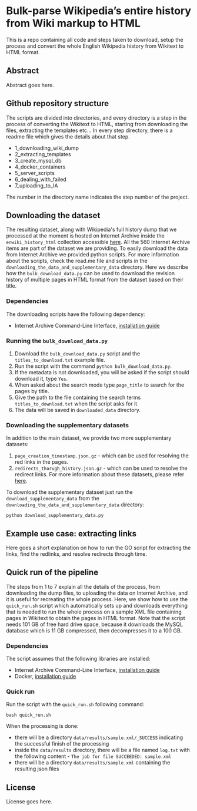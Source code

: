 # Bulk-parse Wikipedia’s entire history from Wiki markup to HTML

This is a repo containing all code and steps taken to download, setup the process and convert the whole English Wikipedia history from Wikitext to HTML format.


## Abstract
Abstract goes here.


## Github repository structure
The scripts are divided into directories, and every directory is a step in the process of converting the Wikitext to HTML, starting from downloading the files, extracting the templates etc… In every step directory, there is a readme file which gives the details about that step.

* 1_downloading_wiki_dump
* 2_extracting_templates
* 3_create_mysql_db
* 4_docker_containers
* 5_server_scripts
* 6_dealing_with_failed
* 7_uploading_to_IA

The number in the directory name indicates the step number of the project.


## Downloading the dataset
The resulting dataset, along with Wikipedia's full history dump that we processed at the moment is hosted on Internet Archive inside the `enwiki_history_html` collection accessible [here](https://archive.org/details/enwiki_history_html). All the 560 Internet Archive items are part of the dataset we are providing. To easily download the data from Internet Archive we provided python scripts. For more information about the scripts, check the read.me file and scripts in the `downloading_the_data_and_supplementary_data` directory. Here we describe how the `bulk_download_data.py` can be used to download the revision history of multiple pages in HTML format from the dataset based on their title.

### Dependencies
The downloading scripts have the following dependency:
* Internet Archive Command-Line Interface, [installation guide]( https://archive.org/services/docs/api/internetarchive/installation.html)

### Running the `bulk_download_data.py`
1. Download the `bulk_download_data.py` script and the `titles_to_download.txt` example file.
2. Run the script with the command `python bulk_download_data.py`.
3. If the metadata is not downloaded, you will be asked if the script should download it, type `Yes`.
4. When asked about the search mode type `page_title` to search for the pages by title.
5. Give the path to the file containing the search terms `titles_to_download.txt` when the script asks for it.
6. The data will be saved in `downloaded_data` directory.

### Downloading the supplementary datasets
In addition to the main dataset, we provide two more supplementary datasets:
1. `page_creation_timestamp.json.gz` - which can be used for resolving the red links in the pages.
2. `redirects_thorugh_history.json.gz` - which can be used to resolve the redirect links.
For more information about these datasets, please refer [here](https://github.com/epfl-dlab/enwiki_history_to_html/tree/master/downloading_the_data_and_supplementary_data#supplementary-data-format).

To download the supplementary dataset just run the `download_supplementary_data` from the `downloading_the_data_and_supplementary_data` directory:

`python download_supplementary_data.py`

## Example use case: extracting links
Here goes a short explanation on how to run the GO script for extracting the links, find the redlinks, and resolve redirects through time.


## Quick run of the pipeline
The steps from 1 to 7 explain all the details of the process, from downloading the dump files, to uploading the data on Internet Archive, and it is useful for recreating the whole process.
Here, we show how to use the `quick_run.sh` script which automatically sets up and downloads everything that is needed to run the whole process on a sample XML file containing pages in Wikitext to obtain the pages in HTML format. Note that the script needs 101 GB of free hard drive space, because it downloads the MySQL database which is 11 GB compressed, then decompresses it to a 100 GB.

### Dependencies
The script assumes that the following libraries are installed:
* Internet Archive Command-Line Interface, [installation guide]( https://archive.org/services/docs/api/internetarchive/installation.html)
* Docker, [installation guide](https://docs.docker.com/v17.12/install/)

### Quick run
Run the script with the `quick_run.sh` following command:
```
bash quick_run.sh
```
When the processing is done:
- there will be a directory `data/results/sample.xml/_SUCCESS` indicating the successful finish of the processing 
- inside the `data/results` directory, there will be a file named `log.txt` with the following content - `The job for file SUCCEEDED: sample.xml`
- there will be a directory `data/results/sample.xml` containing the resulting json files


## License
License goes here.
